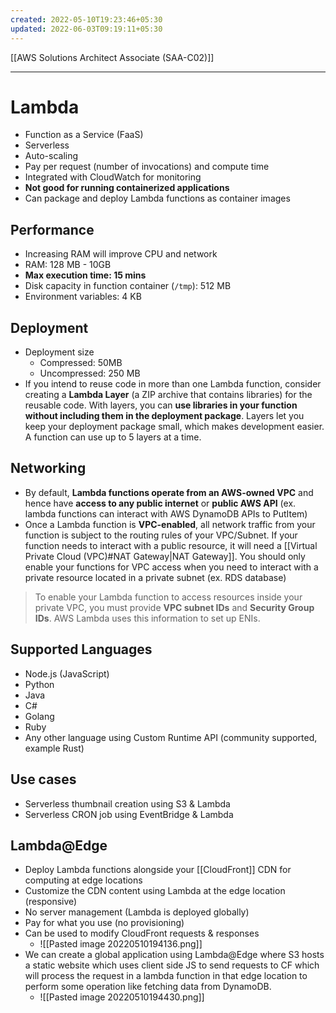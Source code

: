 ```yaml
---
created: 2022-05-10T19:23:46+05:30
updated: 2022-06-03T09:19:11+05:30
---
```

[[AWS Solutions Architect Associate (SAA-C02)]]

---
# Lambda
- Function as a  Service (FaaS)
- Serverless
- Auto-scaling
- Pay per request (number of invocations) and compute time
- Integrated with CloudWatch for monitoring
- **Not good for running containerized applications**
- Can package and deploy Lambda functions as container images

## Performance
- Increasing RAM will improve CPU and network
- RAM: 128 MB - 10GB
- **Max execution time: 15 mins**
- Disk capacity in function container (`/tmp`): 512 MB
- Environment variables: 4 KB

## Deployment
- Deployment size
	- Compressed: 50MB
	- Uncompressed: 250 MB
- If you intend to reuse code in more than one Lambda function, consider creating a **Lambda Layer** (a ZIP archive that contains libraries) for the reusable code. With layers, you can **use libraries in your function without including them in the deployment package**. Layers let you keep your deployment package small, which makes development easier. A function can use up to 5 layers at a time.

## Networking
- By default, **Lambda functions operate from an AWS-owned VPC** and hence have **access to any public internet** or **public AWS API** (ex. lambda functions can interact with AWS DynamoDB APIs to PutItem)
- Once a Lambda function is **VPC-enabled**, all network traffic from your function is subject to the routing rules of your VPC/Subnet. If your function needs to interact with a public resource, it will need a [[Virtual Private Cloud (VPC)#NAT Gateway|NAT Gateway]]. You should only enable your functions for VPC access when you need to interact with a private resource located in a private subnet (ex. RDS database)

> To enable your Lambda function to access resources inside your private VPC, you must provide **VPC subnet IDs** and **Security Group IDs**. AWS Lambda uses this information to set up ENIs.

## Supported Languages
-   Node.js (JavaScript)
-   Python
-   Java
-   C#
-   Golang
-   Ruby
-   Any other language using Custom Runtime API (community supported, example Rust)

## Use cases
- Serverless thumbnail creation using S3 & Lambda
- Serverless CRON job using EventBridge & Lambda

## Lambda@Edge
-   Deploy Lambda functions alongside your [[CloudFront]] CDN for computing at edge locations
-   Customize the CDN content using Lambda at the edge location (responsive)
-   No server management (Lambda is deployed globally)
-   Pay for what you use (no provisioning)
-   Can be used to modify CloudFront requests & responses
	- ![[Pasted image 20220510194136.png]]
- We can create a global application using Lambda@Edge where S3 hosts a static website which uses client side JS to send requests to CF which will process the request in a lambda function in that edge location to perform some operation like fetching data from DynamoDB.
	- ![[Pasted image 20220510194430.png]]